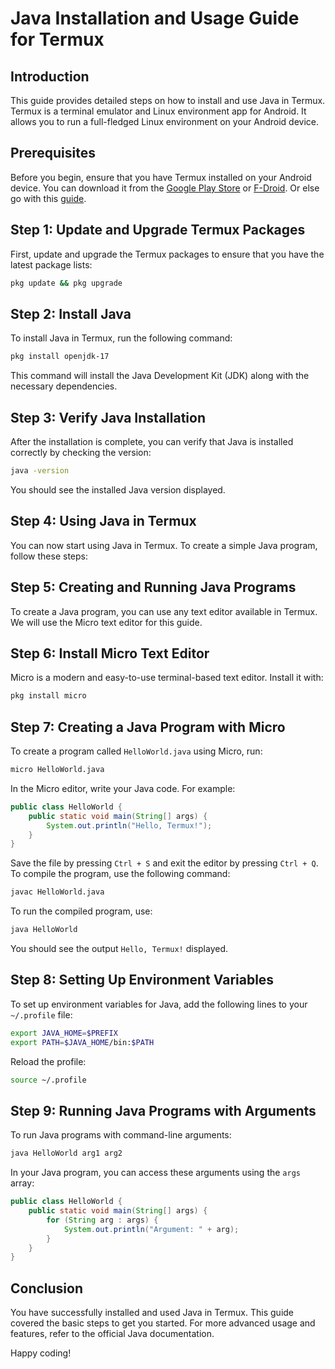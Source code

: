 # Java Installation and Usage Guide for Termux

## Introduction
This guide provides detailed steps on how to install and use Java in Termux. Termux is a terminal emulator and Linux environment app for Android. It allows you to run a full-fledged Linux environment on your Android device.

## Prerequisites
Before you begin, ensure that you have Termux installed on your Android device. You can download it from the [Google Play Store](https://play.google.com/store/apps/details?id=com.termux) or [F-Droid](https://f-droid.org/en/packages/com.termux/).
Or else go with this [guide](https://github.com/ysathyasai/Termux/blob/main/Guide.md).

## Step 1: Update and Upgrade Termux Packages
First, update and upgrade the Termux packages to ensure that you have the latest package lists:
```sh
pkg update && pkg upgrade
```

## Step 2: Install Java
To install Java in Termux, run the following command:
```sh
pkg install openjdk-17
```
This command will install the Java Development Kit (JDK) along with the necessary dependencies.

## Step 3: Verify Java Installation
After the installation is complete, you can verify that Java is installed correctly by checking the version:
```sh
java -version
```
You should see the installed Java version displayed.

## Step 4: Using Java in Termux
You can now start using Java in Termux. To create a simple Java program, follow these steps:

## Step 5: Creating and Running Java Programs
To create a Java program, you can use any text editor available in Termux. We will use the Micro text editor for this guide.

## Step 6: Install Micro Text Editor
Micro is a modern and easy-to-use terminal-based text editor. Install it with:
```sh
pkg install micro
```

## Step 7: Creating a Java Program with Micro
To create a program called `HelloWorld.java` using Micro, run:
```sh
micro HelloWorld.java
```
In the Micro editor, write your Java code. For example:
```java
public class HelloWorld {
    public static void main(String[] args) {
        System.out.println("Hello, Termux!");
    }
}
```
Save the file by pressing `Ctrl + S` and exit the editor by pressing `Ctrl + Q`. To compile the program, use the following command:
```sh
javac HelloWorld.java
```
To run the compiled program, use:
```sh
java HelloWorld
```
You should see the output `Hello, Termux!` displayed.

## Step 8: Setting Up Environment Variables
To set up environment variables for Java, add the following lines to your `~/.profile` file:
```sh
export JAVA_HOME=$PREFIX
export PATH=$JAVA_HOME/bin:$PATH
```
Reload the profile:
```sh
source ~/.profile
```

## Step 9: Running Java Programs with Arguments
To run Java programs with command-line arguments:
```sh
java HelloWorld arg1 arg2
```
In your Java program, you can access these arguments using the `args` array:
```java
public class HelloWorld {
    public static void main(String[] args) {
        for (String arg : args) {
            System.out.println("Argument: " + arg);
        }
    }
}
```

## Conclusion
You have successfully installed and used Java in Termux. This guide covered the basic steps to get you started. For more advanced usage and features, refer to the official Java documentation.

Happy coding!